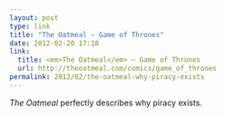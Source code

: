 ```yaml
---
layout: post
type: link
title: "The Oatmeal — Game of Thrones"
date: 2012-02-20 17:18
link: 
  title: <em>The Oatmeal</em> — Game of Thrones
  url: http://theoatmeal.com/comics/game_of_thrones
permalink: 2012/02/the-oatmeal-why-piracy-exists
---
```


_The Oatmeal_ perfectly describes why piracy exists.
